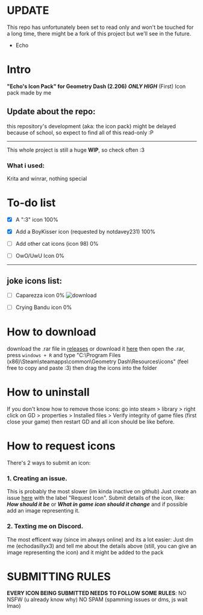 # UPDATE 

This repo has unfortunately been set to read only and won't be touched for a long time, there might be a fork of this project but we'll see in the future.

- Echo
# Intro
**"Echo's Icon Pack" for Geometry Dash (2.206)** ***ONLY HIGH***
(First) Icon pack made by me

## Update about the repo:
this repository's development (aka: the icon pack) might be delayed because of school, so expect to find all of this read-only :P
__________

This whole project is still a huge **WIP**, so check often :3

### What i used:
Krita and winrar, nothing special
# To-do list

- [x] A ":3" icon 100%

- [x] Add a BoyKisser icon (requested by notdavey231) 100%

- [ ] Add other cat icons (icon 98) 0%

- [ ] OwO/UwU Icon 0%

____

## joke icons list:

- [ ] Caparezza icon 0%
![download](https://github.com/user-attachments/assets/8864fece-6ad4-432d-8e2e-44b5d4386dcb)

- [ ] Crying Bandu icon 0%

# How to download
download the .rar file in [releases](https://github.com/EchoLazzatore/EchoIconPackGD/releases) or download it [here](https://cdn.discordapp.com/attachments/1261003113611923466/1271080391968690176/Echos_Pack_0.1.rar?ex=66b6095c&is=66b4b7dc&hm=b7aab8d1233a55b848adc969d3bae791c712a400fed7b118c4f5f66a94fa2c2b&) then open the .rar, press `windows + R` and type
"C:\Program Files (x86)\Steam\steamapps\common\Geometry Dash\Resources\icons" (feel free to copy and paste :3) then drag the icons into the folder

# How to uninstall
If you don't know how to remove those icons: go into steam > library > right click on GD > properties > Installed files > Verify integrity of game files (first close your game) then restart GD and all icon should be like before.

# How to request icons

There's 2 ways to submit an icon:

### 1. Creating an issue.
This is probably the most slower (im kinda inactive on github)
Just create an issue [here](https://github.com/EchoLazzatore/EchoIconPackGD/issues) with the label "Request Icon".
Submit details of the icon, like: ***How should it be*** or ***What in game icon should it change*** and if possible add an image representing it.

### 2. Texting me on Discord.
The most efficent way (since im always online) and its a lot easier:
Just dm me (echodasillyx3) and tell me about the details above (still, you can give an image representing the icon) and it might be added to the pack
# SUBMITTING RULES
**EVERY ICON BEING SUBMITTED NEEDS TO FOLLOW SOME RULES**:
NO NSFW (u already know why)
NO SPAM (spamming issues or dms, js wait lmao)
